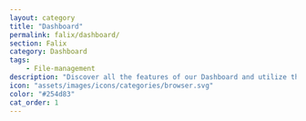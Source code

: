 ```yaml
---
layout: category
title: "Dashboard"
permalink: falix/dashboard/
section: Falix
category: Dashboard
tags:
    - File-management
description: "Discover all the features of our Dashboard and utilize them to the fullest extent."
icon: "assets/images/icons/categories/browser.svg"
color: "#254d83"
cat_order: 1
---
```

